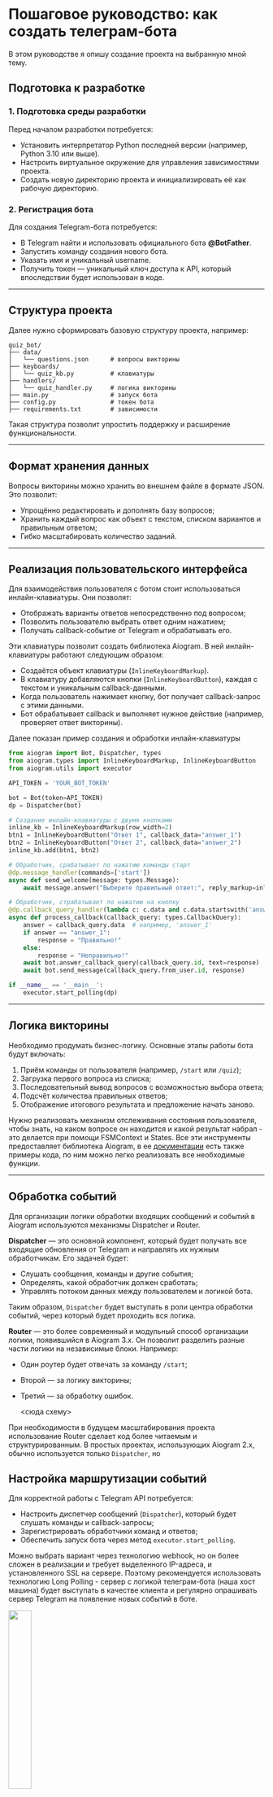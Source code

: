 # Пошаговое руководство: как создать телеграм-бота
В этом руководстве я опишу создание проекта на выбранную мной тему.

## Подготовка к разработке

### 1. Подготовка среды разработки

Перед началом разработки потребуется:

* Установить интерпретатор Python последней версии (например, Python 3.10 или выше).
* Настроить виртуальное окружение для управления зависимостями проекта.
* Создать новую директорию проекта и инициализировать её как рабочую директорию.

### 2. Регистрация бота

Для создания Telegram-бота потребуется:

* В Telegram найти и использовать официального бота **@BotFather**.
* Запустить команду создания нового бота.
* Указать имя и уникальный username.
* Получить токен — уникальный ключ доступа к API, который впоследствии будет использован в коде.

---

## Структура проекта

Далее нужно сформировать базовую структуру проекта, например:
```
quiz_bot/
├── data/
│   └── questions.json      # вопросы викторины
├── keyboards/
│   └── quiz_kb.py          # клавиатуры
├── handlers/
│   └── quiz_handler.py     # логика викторины
├── main.py                 # запуск бота
├── config.py               # токен бота
├── requirements.txt        # зависимости
```

Такая структура позволит упростить поддержку и расширение функциональности.

---

## Формат хранения данных

Вопросы викторины можно хранить во внешнем файле в формате JSON. Это позволит:

* Упрощённо редактировать и дополнять базу вопросов;
* Хранить каждый вопрос как объект с текстом, списком вариантов и правильным ответом;
* Гибко масштабировать количество заданий.

---

## Реализация пользовательского интерфейса

Для взаимодействия пользователя с ботом стоит использоваться инлайн-клавиатуры. Они позволят:

* Отображать варианты ответов непосредственно под вопросом;
* Позволить пользователю выбрать ответ одним нажатием;
* Получать callback-событие от Telegram и обрабатывать его.

Эти клавиатуры позволит создать библиотека Aiogram. В ней инлайн-клавиатуры работают следующим образом:

- Создаётся объект клавиатуры (`InlineKeyboardMarkup`).
- В клавиатуру добавляются кнопки (`InlineKeyboardButton`), каждая с текстом и уникальным callback-данными.
- Когда пользователь нажимает кнопку, бот получает callback-запрос с этими данными.
- Бот обрабатывает callback и выполняет нужное действие (например, проверяет ответ викторины).

Далее показан пример создания и обработки инлайн-клавиатуры

```python
from aiogram import Bot, Dispatcher, types
from aiogram.types import InlineKeyboardMarkup, InlineKeyboardButton
from aiogram.utils import executor

API_TOKEN = 'YOUR_BOT_TOKEN'

bot = Bot(token=API_TOKEN)
dp = Dispatcher(bot)

# Создание инлайн-клавиатуры с двумя кнопками
inline_kb = InlineKeyboardMarkup(row_width=2)
btn1 = InlineKeyboardButton("Ответ 1", callback_data="answer_1")
btn2 = InlineKeyboardButton("Ответ 2", callback_data="answer_2")
inline_kb.add(btn1, btn2)

# Обработчик, срабатывает по нажатию команды старт
@dp.message_handler(commands=['start'])
async def send_welcome(message: types.Message):
    await message.answer("Выберите правильный ответ:", reply_markup=inline_kb)

# Обработчик, страбатывает по нажатию на кнопку
@dp.callback_query_handler(lambda c: c.data and c.data.startswith('answer_'))
async def process_callback(callback_query: types.CallbackQuery):
    answer = callback_query.data  # например, 'answer_1'
    if answer == "answer_1":
        response = "Правильно!"
    else:
        response = "Неправильно!"
    await bot.answer_callback_query(callback_query.id, text=response)
    await bot.send_message(callback_query.from_user.id, response)

if __name__ == '__main__':
    executor.start_polling(dp)
```
---

## Логика викторины

Необходимо продумать бизнес-логику. Основные этапы работы бота будут включать:

1. Приём команды от пользователя (например, `/start` или `/quiz`);
2. Загрузка первого вопроса из списка;
3. Последовательный вывод вопросов с возможностью выбора ответа;
4. Подсчёт количества правильных ответов;
5. Отображение итогового результата и предложение начать заново.

Нужно реализовать механизм отслеживания состояния пользователя, чтобы знать, на каком вопросе он находится и какой результат набрал - это делается при помощи FSMContext и States.
Все эти инструменты предоставляет библиотека Aiogram, в ее [документации](https://docs.aiogram.dev/en/v3.20.0.post0/) есть также примеры кода, по ним можно легко реализовать все необходимые функции.

---
## Обработка событий
Для организации логики обработки входящих сообщений и событий в Aiogram используются механизмы Dispatcher и Router.

**Dispatcher** — это основной компонент, который будет получать все входящие обновления от Telegram и направлять их нужным обработчикам. Его задачей будет:

- Слушать сообщения, команды и другие события;
- Определять, какой обработчик должен сработать;
- Управлять потоком данных между пользователем и логикой бота.

Таким образом, `Dispatcher` будет выступать в роли центра обработки событий, через который будет проходить вся логика.

**Router** — это более современный и модульный способ организации логики, появившийся в Aiogram 3.x. Он позволит разделить разные части логики на независимые блоки. Например:

- Один роутер будет отвечать за команду `/start`;
- Второй — за логику викторины;
- Третий — за обработку ошибок.

  <сюда схему>

При необходимости в будущем масштабирования проекта использование Router сделает код более читаемым и структурированным. В простых проектах, использующих Aiogram 2.x, обычно используется только `Dispatcher`, но

## Настройка маршрутизации событий

Для корректной работы с Telegram API потребуется:

* Настроить диспетчер сообщений (`Dispatcher`), который будет слушать команды и callback-запросы;
* Зарегистрировать обработчики команд и ответов;
* Обеспечить запуск бота через метод `executor.start_polling`.

Можно выбрать вариант через технологию webhook, но он более сложен в реализации и требует выделенного IP-адреса, и установленного SSL на сервере.
Поэтому рекомендуется использовать технологию Long Polling - сервер с логикой телеграм-бота (наша хост машина) будет выступать в качестве клиента и регулярно опрашивать сервер Telegram на появление новых событий в боте.

<img src="https://github.com/user-attachments/assets/28756735-edcb-48a3-a8fb-9d4f7c80920c" width="30%" height="30%">

---

## Тестирование

После реализации всех компонентов потребуется:

* Запустить бота в локальной среде;
* Проверить корректность отображения вопросов и обработки ответов;
* Убедиться, что результаты викторины подсчитываются корректно.

---

## Заключение

В результате реализации описанных шагов будет создан Telegram-бот, способный проводить викторину в интерактивном формате. Такой проект послужит хорошей основой для дальнейшего изучения Telegram API, асинхронного программирования и разработки пользовательских сервисов.

---
